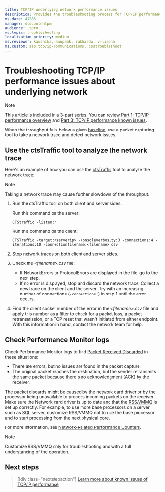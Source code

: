 ```yaml
---
title: TCP/IP underlying network performance issues
description: Provides the troubleshooting process for TCP/IP performance issues about underlying network. The ctsTraffic tool is used to analyze the network trace.
ms.date: 45286
manager: dcscontentpm
audience: itpro
ms.topic: troubleshooting
localization_priority: medium
ms.reviewer: kaushika, anupamk, rabhardw, v-lianna
ms.custom: sap:tcp/ip-communications, csstroubleshoot
---
```

# Troubleshooting TCP/IP performance issues about underlying network

> [!NOTE]
> This article is included in a 3-part series. You can review [Part 1: TCP/IP performance overview](overview-of-tcpip-performance.md) and [Part 3: TCP/IP performance known issues](tcpip-performance-known-issues.md).

When the throughput falls below a given [baseline](overview-of-tcpip-performance.md#how-to-create-a-baseline), use a packet capturing tool to take a network trace and detect network issues.

## Use the ctsTraffic tool to analyze the network trace

Here's an example of how you can use the [ctsTraffic](https://github.com/Microsoft/ctsTraffic) tool to analyze the network trace:

> [!NOTE]
> Taking a network trace may cause further slowdown of the throughput.

1. Run the ctsTraffic tool on both client and server sides.

    Run this command on the server:

    ```console
    CTStraffic -listen:*
    ```

    Run this command on the client:

    ```console
    CTSTraffic -target:<serverip> -consoleverbosity:3 -connections:4 -iterations:10 -connectionfilename:<filename>.csv
    ```

2. Stop network traces on both client and server sides.
3. Check the *\<filename>.csv* file:

    - If NetworkErrors or ProtocolErrors are displayed in the file, go to the next step.
    - If no error is displayed, stop and discard the network trace. Collect a new trace on the client and the server. Try with an increasing number of connections (`-connections:`) in step 1 until the error occurs.

4. Find the client socket number of the error in the *\<filename>.csv* file and apply this number as a filter to check for a packet loss, a packet retransmission, or a TCP reset that wasn't initiated from either endpoint. With this information in hand, contact the network team for help.

## Check Performance Monitor logs

Check Performance Monitor logs to find [Packet Received Discarded](/previous-versions/ms803962(v=msdn.10)) in these situations:

- There are errors, but no issues are found in the packet capture.
- The original packet reaches the destination, but the sender retransmits the same packet because there's no acknowledgment (ACK) by the receiver.

The packet discards might be caused by the network card driver or by the processor being unavailable to process incoming packets on the receiver. Make sure the Network card driver is up to date and that the [RSS](/previous-versions/windows/it-pro/windows-server-2012-R2-and-2012/hh997036(v=ws.11))/[VMMQ](/windows-hardware/drivers/network/overview-of-virtual-machine-multiple-queues) is set up correctly. For example, to use more base processors on a server such as SQL server, customize RSS/VMMQ not to use the base processor and to start processing from the next physical core.

For more information, see [Network-Related Performance Counters](/windows-server/networking/technologies/network-subsystem/net-sub-performance-counters).

> [!NOTE]
> Customize RSS/VMMQ only for troubleshooting and with a full understanding of the operation.

## Next steps

> [!div class="nextstepaction"]
> [Learn more about known issues of TCP/IP performance](tcpip-performance-known-issues.md)
